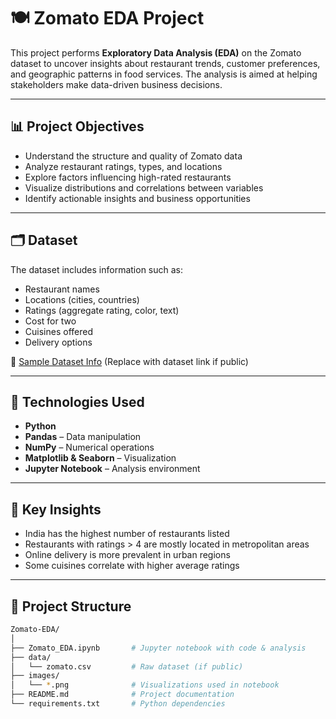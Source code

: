 # 🍽️ Zomato EDA Project

This project performs **Exploratory Data Analysis (EDA)** on the Zomato dataset to uncover insights about restaurant trends, customer preferences, and geographic patterns in food services. The analysis is aimed at helping stakeholders make data-driven business decisions.

---

## 📊 Project Objectives

- Understand the structure and quality of Zomato data
- Analyze restaurant ratings, types, and locations
- Explore factors influencing high-rated restaurants
- Visualize distributions and correlations between variables
- Identify actionable insights and business opportunities

---

## 🗂️ Dataset

The dataset includes information such as:

- Restaurant names
- Locations (cities, countries)
- Ratings (aggregate rating, color, text)
- Cost for two
- Cuisines offered
- Delivery options

📁 [Sample Dataset Info](#) (Replace with dataset link if public)

---

## 🔧 Technologies Used

- **Python**
- **Pandas** – Data manipulation
- **NumPy** – Numerical operations
- **Matplotlib & Seaborn** – Visualization
- **Jupyter Notebook** – Analysis environment

---

## 📌 Key Insights

- India has the highest number of restaurants listed
- Restaurants with ratings > 4 are mostly located in metropolitan areas
- Online delivery is more prevalent in urban regions
- Some cuisines correlate with higher average ratings

---

## 📁 Project Structure

```bash
Zomato-EDA/
│
├── Zomato_EDA.ipynb       # Jupyter notebook with code & analysis
├── data/
│   └── zomato.csv         # Raw dataset (if public)
├── images/
│   └── *.png              # Visualizations used in notebook
├── README.md              # Project documentation
└── requirements.txt       # Python dependencies
